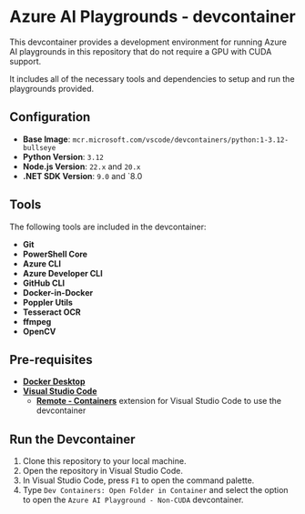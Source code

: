 # Azure AI Playgrounds - devcontainer

This devcontainer provides a development environment for running Azure AI playgrounds in this repository that do not require a GPU with CUDA support.

It includes all of the necessary tools and dependencies to setup and run the playgrounds provided.

## Configuration

- **Base Image**: `mcr.microsoft.com/vscode/devcontainers/python:1-3.12-bullseye`
- **Python Version**: `3.12`
- **Node.js Version**: `22.x` and `20.x`
- **.NET SDK Version**: `9.0` and `8.0

## Tools

The following tools are included in the devcontainer:

- **Git**
- **PowerShell Core**
- **Azure CLI**
- **Azure Developer CLI**
- **GitHub CLI**
- **Docker-in-Docker**
- **Poppler Utils**
- **Tesseract OCR**
- **ffmpeg**
- **OpenCV**

## Pre-requisites

- [**Docker Desktop**](https://docs.docker.com/desktop/install/windows-install/)
- [**Visual Studio Code**](https://code.visualstudio.com/download)
  - [**Remote - Containers**](https://marketplace.visualstudio.com/items?itemName=ms-vscode-remote.remote-containers) extension for Visual Studio Code to use the devcontainer

## Run the Devcontainer

1. Clone this repository to your local machine.
2. Open the repository in Visual Studio Code.
3. In Visual Studio Code, press `F1` to open the command palette.
4. Type `Dev Containers: Open Folder in Container` and select the option to open the `Azure AI Playground - Non-CUDA` devcontainer.